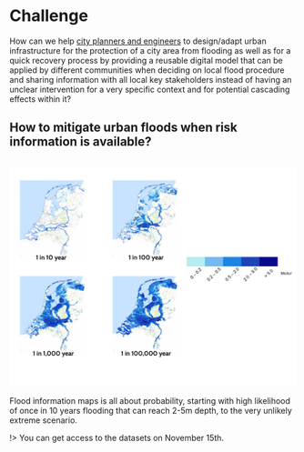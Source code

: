# Challenge

How ​can ​we ​help ​<ins>city planners and engineers</ins> to design/adapt urban infrastructure for the protection of a city area from flooding as well as for a quick recovery process ​by providing a reusable digital model that can be applied by different communities ​when deciding on local flood procedure and sharing information with all local key stakeholders ​instead ​of ​having an unclear intervention for a very specific context and for potential cascading effects within it?


## How to mitigate urban floods when risk information is available? 

``` TIF
```

<img width="auto" src="https://raw.githubusercontent.com/Hackathon-for-Good/H4G_Hague_4thEdition/main/Urban%20flood%20mitigation/flood%20maps-80.jpg"> 

Flood information maps is all about probability, starting with high likelihood 
of once in 10 years flooding that can reach 2-5m depth, to the very unlikely extreme scenario. 


!> You can get access to the datasets on November 15th. 
